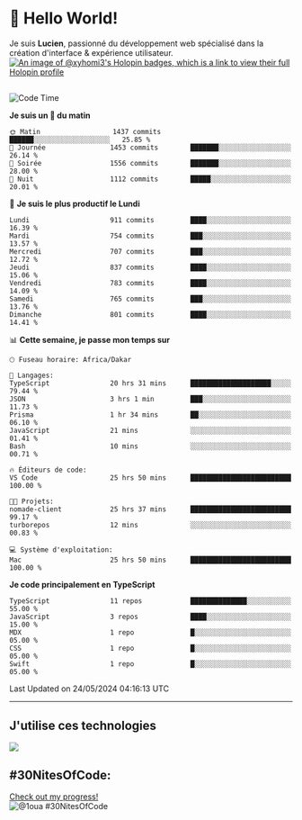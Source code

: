 # 👋 Hello World!

Je suis **Lucien**, passionné du développement web spécialisé dans la création d'interface & expérience utilisateur.
[![An image of @xyhomi3's Holopin badges, which is a link to view their full Holopin profile](https://holopin.me/xyhomi3)](https://holopin.io/@xyhomi3)

##

<!--START_SECTION:waka-->
![Code Time](http://img.shields.io/badge/Code%20Time-1%2C212%20hrs%2054%20mins-blue)

**Je suis un 🐤 du matin** 

```text
🌞 Matin                  1437 commits        ██████░░░░░░░░░░░░░░░░░░░   25.85 % 
🌆 Journée                1453 commits        ███████░░░░░░░░░░░░░░░░░░   26.14 % 
🌃 Soirée                 1556 commits        ███████░░░░░░░░░░░░░░░░░░   28.00 % 
🌙 Nuit                   1112 commits        █████░░░░░░░░░░░░░░░░░░░░   20.01 % 
```
📅 **Je suis le plus productif le Lundi** 

```text
Lundi                    911 commits         ████░░░░░░░░░░░░░░░░░░░░░   16.39 % 
Mardi                    754 commits         ███░░░░░░░░░░░░░░░░░░░░░░   13.57 % 
Mercredi                 707 commits         ███░░░░░░░░░░░░░░░░░░░░░░   12.72 % 
Jeudi                    837 commits         ████░░░░░░░░░░░░░░░░░░░░░   15.06 % 
Vendredi                 783 commits         ████░░░░░░░░░░░░░░░░░░░░░   14.09 % 
Samedi                   765 commits         ███░░░░░░░░░░░░░░░░░░░░░░   13.76 % 
Dimanche                 801 commits         ████░░░░░░░░░░░░░░░░░░░░░   14.41 % 
```


📊 **Cette semaine, je passe mon temps sur** 

```text
🕑︎ Fuseau horaire: Africa/Dakar

💬 Langages: 
TypeScript               20 hrs 31 mins      ████████████████████░░░░░   79.44 % 
JSON                     3 hrs 1 min         ███░░░░░░░░░░░░░░░░░░░░░░   11.73 % 
Prisma                   1 hr 34 mins        ██░░░░░░░░░░░░░░░░░░░░░░░   06.10 % 
JavaScript               21 mins             ░░░░░░░░░░░░░░░░░░░░░░░░░   01.41 % 
Bash                     10 mins             ░░░░░░░░░░░░░░░░░░░░░░░░░   00.71 % 

🔥 Éditeurs de code: 
VS Code                  25 hrs 50 mins      █████████████████████████   100.00 % 

🐱‍💻 Projets: 
nomade-client            25 hrs 37 mins      █████████████████████████   99.17 % 
turborepos               12 mins             ░░░░░░░░░░░░░░░░░░░░░░░░░   00.83 % 

💻 Système d'exploitation: 
Mac                      25 hrs 50 mins      █████████████████████████   100.00 % 
```

**Je code principalement en TypeScript** 

```text
TypeScript               11 repos            ██████████████░░░░░░░░░░░   55.00 % 
JavaScript               3 repos             ████░░░░░░░░░░░░░░░░░░░░░   15.00 % 
MDX                      1 repo              █░░░░░░░░░░░░░░░░░░░░░░░░   05.00 % 
CSS                      1 repo              █░░░░░░░░░░░░░░░░░░░░░░░░   05.00 % 
Swift                    1 repo              █░░░░░░░░░░░░░░░░░░░░░░░░   05.00 % 
```




 Last Updated on 24/05/2024 04:16:13 UTC
<!--END_SECTION:waka-->
---

## J'utilise ces technologies

<p align="left">
  <a href="https://skillicons.dev">
    <img src="https://skillicons.dev/icons?i=ts,js,md,scss,tailwind,react,redux,docker,express,astro,vite,nextjs,vercel,figma,ableton" />
  </a>
</p>

## #30NitesOfCode:
  [Check out my progress!](https://www.codedex.io/@1oua/30-nites-of-code)  
  ![@1oua #30NitesOfCode](https://www.codedex.io/api/petStatus?user=1oua)
